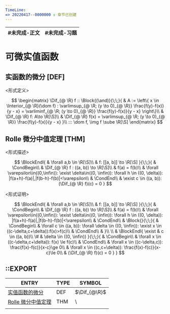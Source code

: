 ```yaml
---
TimeLine: 
=> 20220417--0000000 : 章节已创建
---
```

| #未完成-正文 | #未完成-习题 |
| ------------ | ------------ |

# 可微实值函数
## 实函数的微分 [DEF]

\<形式定义\>

$$
\begin{matrix}
\Dif_{@ \R} f :: \Block{(\and)}{\;\;}{
    & A := \left\{
        x \in \Interior_{@ \R}(\dom f) : 
        \varlimsup_{@ \R; (y \to 0)_{@ \R}} \frac{f(y)-f(x)}{y - x}
        = \varliminf_{@ \R; (y \to 0)_{@ \R}} \frac{f(y)-f(x)}{y - x}
    \right\}\\
    & \Dif_{@ \R} f: A\to \R[\S]\\
    & \Dif_{@ \R} f(x) = \varlimsup_{@ \R; (y \to 0)_{@ \R}} \frac{f(y)-f(x)}{y - x}
}\\
::: \dom f, \img f \sube \R[\S]
\end{matrix}
$$

## Rolle 微分中值定理 [THM]

\<形式描述\>

$$
\BlockEndl{
    & \forall a,b \in \R[\S]\\
    & f: [[a, b]] \to \R[\S]
}{\;\;}{
    & \CondBegin\\
    & \Dif_{@ \R} f : ((a, b)) \to \R[\S]\\
    & f(a) = f(b)\\
    & \forall \varepsilon\in((0,\infin)): 
        \exist \delta\in((0, \infin)): \forall h \in ((0, \delta)):
        |f(a+h)-f(a)|,|f(b-h)-f(b)|<\varepsilon\\
    & \CondEnd\\
    & \exist c \in ((a, b)): (\Dif_{@ \R} f)(c) = 0
}
$$

\<形式证明\>

$$
\BlockEndl{
    & \forall a,b \in \R[\S]\\
    & f: [[a, b]] \to \R[\S]
}{\;\;}{
    & \CondBegin\\
    & \Dif_{@ \R} f : ((a, b)) \to \R[\S]\\
    & f(a) = f(b)\\
    & \forall \varepsilon\in((0,\infin)): 
        \exist \delta\in((0, \infin)): \forall h \in ((0, \delta)):
        |f(a+h)-f(a)|,|f(b-h)-f(b)|<\varepsilon\\
    & \CondEnd\\
    & \Block{}{\;\;}{
        & \CondBegin\\
        & \forall c \in ((a, b)): \forall \delta \in ((0, \infin)): \exist x \in ((c-\delta,c+\delta)):f(x)>f(c)\\
        & \CondEnd\\
        & 
    }\\
    \\
    & \BlockEndl{
        \exist & 
        c \in ((a, b))\\
        \# & 
        \delta \in ((0, \infin))
    }{\;\;}{
        & \CondBegin\\
        &  \forall x \in ((c-\delta,c+\delta)): 
            f(x) \le f(c)\\
        & \CondEnd\\
        & \forall x \in ((c-\delta,c)): \frac{f(x)-f(c)}{x-c}\ge 0\\
        & \forall x \in ((c,c+\delta)): \frac{f(x)-f(c)}{x-c}\le 0\\
        & (\Dif_{@ \R} f)(c) = 0
    }
}
$$

## ::EXPORT

| ENTRY                                                                | TYPE | SYMBOL       |
| -------------------------------------------------------------------- | ---- | ------------ |
| [实值函数的微分](分析-线性-可微实值函数.md#实函数的微分%20DEF)       | DEF  | $\Dif_{@\R}$ |
| [Rolle 微分中值定理](分析-线性-可微实值函数.md#Rolle%20微分中值定理%20THM) | THM  | \\           |
|                                                                      |      |              |

